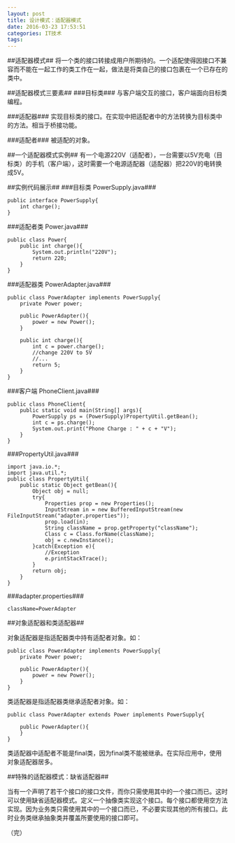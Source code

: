 ```yaml
---
layout: post
title: 设计模式：适配器模式
date: 2016-03-23 17:53:51
categories: IT技术
tags:
---
```


##适配器模式##
将一个类的接口转接成用户所期待的。一个适配使得因接口不兼容而不能在一起工作的类工作在一起，做法是将类自己的接口包裹在一个已存在的类中。

##适配器模式三要素##
###目标类###
与客户端交互的接口，客户端面向目标类编程。

###适配器###
实现目标类的接口。在实现中把适配者中的方法转换为目标类中的方法。相当于桥接功能。

###适配者###
被适配的对象。

##一个适配器模式实例##
有一个电源220V（适配者），一台需要以5V充电（目标类）的手机（客户端），这时需要一个电源适配器（适配器）把220V的电转换成5V。

##实例代码展示##
###目标类 PowerSupply.java###
```
public interface PowerSupply{
    int charge();
}
```

###适配者类 Power.java###
```
public class Power{
    public int charge(){
        System.out.println("220V");
        return 220;
    }
}
```

###适配器类 PowerAdapter.java###
```
public class PowerAdapter implements PowerSupply{
    private Power power;

    public PowerAdapter(){
        power = new Power();
    }

    public int charge(){
        int c = power.charge();
        //change 220V to 5V
        //...
        return 5;
    }
}
```

###客户端 PhoneClient.java###
```
public class PhoneClient{
    public static void main(String[] args){
        PowerSupply ps = (PowerSupply)PropertyUtil.getBean();
        int c = ps.charge();
        System.out.print("Phone Charge : " + c + "V");
    }
}
```

###PropertyUtil.java###
```
import java.io.*;
import java.util.*;
public class PropertyUtil{
    public static Object getBean(){
        Object obj = null;
        try{
            Properties prop = new Properties();
            InputStream in = new BufferedInputStream(new FileInputStream("adapter.properties"));
            prop.load(in);
            String className = prop.getProperty("className");
            Class c = Class.forName(className);
            obj = c.newInstance();
        }catch(Exception e){
            //Exception
            e.printStackTrace();
        }
        return obj;
    }
}
```

###adapter.properties###
```
className=PowerAdapter
```

##对象适配器和类适配器##

对象适配器是指适配器类中持有适配者对象。如：
```
public class PowerAdapter implements PowerSupply{
    private Power power;

    public PowerAdapter(){
        power = new Power();
    }
}
```

类适配器是指适配器类继承适配者对象。如：
```
public class PowerAdapter extends Power implements PowerSupply{

    public PowerAdapter(){
    }
}

```

类适配器中适配者不能是final类，因为final类不能被继承。在实际应用中，使用对象适配器居多。

##特殊的适配器模式：缺省适配器##

当有一个声明了若干个接口的接口文件，而你只需使用其中的一个接口而已。这时可以使用缺省适配器模式。定义一个抽像类实现这个接口。每个接口都使用空方法实现。因为业务类只需使用其中的一个接口而已，不必要实现其他的所有接口。此时业务类继承抽象类并覆盖所要使用的接口即可。

（完）
